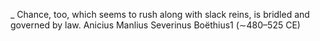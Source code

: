 _ Chance, too, which seems to rush along with slack reins, is bridled and governed by law.
Anicius Manlius Severinus Boëthius1 (∼480–525 CE)
